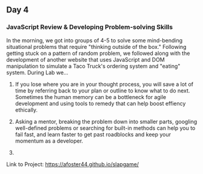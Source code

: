 ## Day 4

### JavaScript Review & Developing Problem-solving Skills

In the morning, we got into groups of 4-5 to solve some mind-bending situational problems that require "thinking outside of the box." Following getting stuck on a pattern of random problem, we followed along with the development of another website that uses JavaScript and DOM manipulation to simulate a Taco Truck's ordering system and "eating" system. During Lab we... 

1. If you lose where you are in your thought process, you will save a lot of time by referring back to your plan or outline to know what to do next. Sometimes the human memory can be a bottleneck for agile development and using tools to remedy that can help boost effiency ethically.

2. Asking a mentor, breaking the problem down into smaller parts, googling well-defined problems or searching for built-in methods can help you to fail fast, and learn faster to get past roadblocks and keep your momentum as a developer.

3. 

Link to Project: https://afoster44.github.io/slapgame/